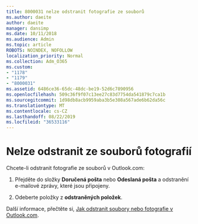 ```yaml
---
title: 8000031 nelze odstranit fotografie ze souborů
ms.author: daeite
author: daeite
manager: dansimp
ms.date: 10/11/2018
ms.audience: Admin
ms.topic: article
ROBOTS: NOINDEX, NOFOLLOW
localization_priority: Normal
ms.collection: Adm_O365
ms.custom:
- "1178"
- "1179"
- "8000031"
ms.assetid: 6486ce36-65dc-48dc-be19-52d6c7890956
ms.openlocfilehash: 509c36f9f07c13ee27c83d7754da541879c7ca1b
ms.sourcegitcommit: 1d98db8acb9959aba3b5e308a567ade6b62da56c
ms.translationtype: MT
ms.contentlocale: cs-CZ
ms.lasthandoff: 08/22/2019
ms.locfileid: "36533116"
---
```

# <a name="unable-to-delete-photos-from-files"></a>Nelze odstranit ze souborů fotografií

Chcete-li odstranit fotografie ze souborů v Outlook.com:
  
1. Přejděte do složky **Doručená pošta** nebo **Odeslaná pošta** a odstranění e-mailové zprávy, které jsou připojeny.

2. Odeberte položky z **odstraněných položek**.

Další informace, přečtěte si, [Jak odstranit soubory nebo fotografie v Outlook.com](https://support.office.com/article/bae0531f-040f-4c42-90b9-786ca718c16d.aspx).
  